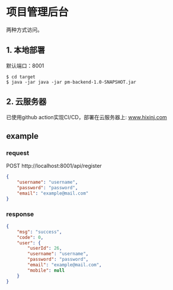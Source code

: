 # 项目管理后台

两种方式访问。
## 1. 本地部署
默认端口：8001
```shell
$ cd target
$ java -jar java -jar pm-backend-1.0-SNAPSHOT.jar
```



## 2. 云服务器
已使用github action实现CI/CD，部署在云服务器上: www.hixinj.com



## example

### request

POST http://localhost:8001/api/register

```json  {.line-numbers}
{
    "username": "username",
    "password": "password",
    "email": "example@mail.com"
}
```
### response 

```json  {.line-numbers}
{
    "msg": "success",
    "code": 0,
    "user": {
        "userId": 26,
        "username": "username",
        "password": "password",
        "email": "example@mail.com",
        "mobile": null
    }
}
```

